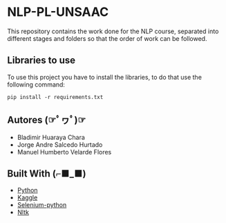 # NLP-PL-UNSAAC
This repository contains the work done for the NLP course, separated into different stages and folders so that the order of work can be followed. 

## Libraries to use
To use this project you have to install the libraries, to do that use the following command:
```
pip install -r requirements.txt
```

## Autores (☞ﾟヮﾟ)☞
* Bladimir Huaraya Chara
* Jorge Andre Salcedo Hurtado
* Manuel Humberto Velarde Flores

## Built With (⌐■_■)
* [Python](https://www.python.org/)
* [Kaggle](https://www.kaggle.com/)
* [Selenium-python](https://selenium-python.readthedocs.io/)
* [Nltk](https://www.nltk.org/)

